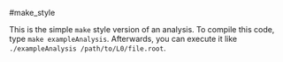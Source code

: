 #make_style

This is the simple `make` style version of an analysis. To compile this code, type `make exampleAnalysis`. Afterwards, you can execute it like `./exampleAnalysis /path/to/L0/file.root`.